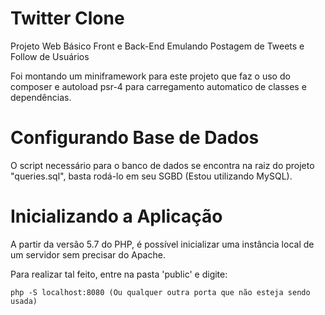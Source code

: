 # Twitter Clone
Projeto Web  Básico Front e Back-End Emulando Postagem de Tweets e Follow de Usuários

Foi montando um miniframework para este projeto que faz o uso do composer e autoload psr-4 para carregamento automatico de classes e dependências.

# Configurando Base de Dados

O script necessário para o banco de dados se encontra na raiz do projeto "queries.sql", basta rodá-lo em seu SGBD (Estou utilizando MySQL).

# Inicializando a Aplicação

A partir da versão 5.7 do PHP, é possível inicializar uma instância local de um servidor sem precisar do Apache.

Para realizar tal feito, entre na pasta 'public' e digite:

    php -S localhost:8080 (Ou qualquer outra porta que não esteja sendo usada)


